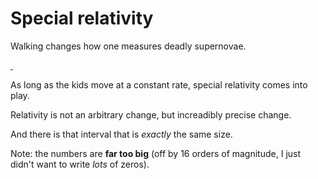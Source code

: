 # Special relativity

Walking changes how one measures deadly supernovae.

<a id="single_1" href="../../../images/Gravity/SR_900.gif"
title="Four ways to see two events">
    <img class='visible-xs' src="../../../images/Gravity/SR_400.gif" alt="" />
    <img class='hidden-xs' src="../../../images/Gravity/SR_600.gif" alt="" /></a>  

As long as the kids move at a constant rate, special relativity comes into play.

Relativity is not an arbitrary change, but increadibly precise change.

And there is that interval that is *exactly* the same size.

Note: the numbers are **far too big** (off by 16 orders of magnitude, I just
didn't want to write _lots_ of zeros).
